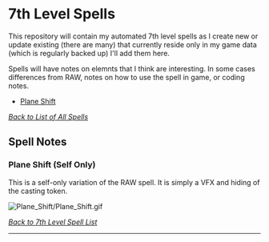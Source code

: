 # 7th Level Spells
This repository will contain my automated 7th level spells as I create new or update existing (there are many) that currently reside only in my game data (which is regularly backed up) I'll add them here.

Spells will have notes on elemnts that I think are interesting.  In some cases differences from RAW, notes on how to use the spell in game, or coding notes.

* [Plane Shift](#plane-shift-self-only)

[*Back to List of All Spells*](../README.md)

## Spell Notes

### Plane Shift (Self Only)

This is a self-only variation of the RAW spell. It is simply a VFX and hiding of the casting token.

![Plane_Shift/Plane_Shift.gif](Plane_Shift/Plane_Shift.gif)

[*Back to 7th Level Spell List*](#7th-level-spells)

---
